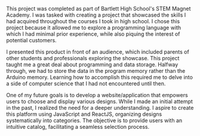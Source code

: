 This project was completed as part of Bartlett High School's STEM Magnet Academy. I was tasked with creating a project that showcased the skills I had acquired throughout the courses I took in high school. I chose this project because it allowed me to explore a programming language with which I had minimal prior experience, while also piquing the interest of potential customers.

I presented this product in front of an audience, which included parents of other students and professionals exploring the showcase. This project taught me a great deal about programming and data storage. Halfway through, we had to store the data in the program memory rather than the Arduino memory. Learning how to accomplish this required me to delve into a side of computer science that I had not encountered until then.

One of my future goals is to develop a website/application that empowers users to choose and display various designs. While I made an initial attempt in the past, I realized the need for a deeper understanding. I aspire to create this platform using JavaScript and ReactJS, organizing designs systematically into categories. The objective is to provide users with an intuitive catalog, facilitating a seamless selection process.
